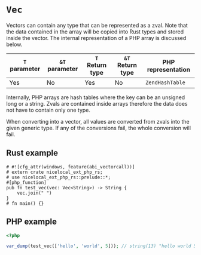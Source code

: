 # `Vec`

Vectors can contain any type that can be represented as a zval. Note that the
data contained in the array will be copied into Rust types and stored inside the
vector. The internal representation of a PHP array is discussed below.

| `T` parameter | `&T` parameter | `T` Return type | `&T` Return type | PHP representation |
| ------------- | -------------- | --------------- | ---------------- | ------------------ |
| Yes           | No             | Yes             | No               | `ZendHashTable`    |

Internally, PHP arrays are hash tables where the key can be an unsigned long or
a string. Zvals are contained inside arrays therefore the data does not have to
contain only one type.

When converting into a vector, all values are converted from zvals into the
given generic type. If any of the conversions fail, the whole conversion will
fail.

## Rust example

```rust,no_run
# #![cfg_attr(windows, feature(abi_vectorcall))]
# extern crate nicelocal_ext_php_rs;
# use nicelocal_ext_php_rs::prelude::*;
#[php_function]
pub fn test_vec(vec: Vec<String>) -> String {
    vec.join(" ")
}
# fn main() {}
```

## PHP example

```php
<?php

var_dump(test_vec(['hello', 'world', 5])); // string(13) "hello world 5"
```
